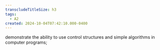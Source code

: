```yaml
---
transcludeTitleSize: h3
tags:
  - A2
created: 2024-10-04T07:42:10.000-0400
---
```

demonstrate the ability to use control structures and simple algorithms in computer programs;